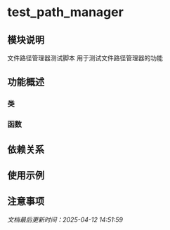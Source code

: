 # test_path_manager

## 模块说明
文件路径管理器测试脚本
用于测试文件路径管理器的功能

## 功能概述

### 类


### 函数


## 依赖关系

## 使用示例

## 注意事项

*文档最后更新时间：2025-04-12 14:51:59*
